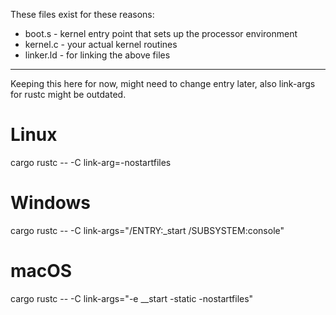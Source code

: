 These files exist for these reasons:
-    boot.s - kernel entry point that sets up the processor environment
-    kernel.c - your actual kernel routines
-    linker.ld - for linking the above files 

---

Keeping this here for now, might need to change entry later, also link-args for rustc might be outdated.
# Linux
cargo rustc -- -C link-arg=-nostartfiles
# Windows
cargo rustc -- -C link-args="/ENTRY:_start /SUBSYSTEM:console"
# macOS
cargo rustc -- -C link-args="-e __start -static -nostartfiles"